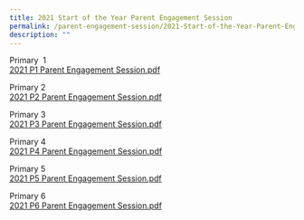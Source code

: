 ```yaml
---
title: 2021 Start of the Year Parent Engagement Session
permalink: /parent-engagement-session/2021-Start-of-the-Year-Parent-Engagement-Session/
description: ""
---
```

Primary  1  
[2021 P1 Parent Engagement Session.pdf](/files/Resource%20for%20Parents/Parent%20Engagement%20Session/2021%20Start%20Yr%20Prt%20Engage%20Ses/2021%20P1%20Parent%20Engagement%20Session.pdf)   
  
Primary 2  
[2021 P2 Parent Engagement Session.pdf](/files/Resource%20for%20Parents/Parent%20Engagement%20Session/2021%20Start%20Yr%20Prt%20Engage%20Ses/2021%20P2%20Parent%20Engagement%20Session.pdf)   
  
Primary 3  
[2021 P3 Parent Engagement Session.pdf](/files/Resource%20for%20Parents/Parent%20Engagement%20Session/2021%20Start%20Yr%20Prt%20Engage%20Ses/2021%20P3%20Parent%20Engagement%20Session.pdf)   
  
Primary 4  
[2021 P4 Parent Engagement Session.pdf](/files/Resource%20for%20Parents/Parent%20Engagement%20Session/2021%20Start%20Yr%20Prt%20Engage%20Ses/2021%20P4%20Parent%20Engagement%20Session.pdf)   
  
Primary 5  
[2021 P5 Parent Engagement Session.pdf](/files/Resource%20for%20Parents/Parent%20Engagement%20Session/2021%20Start%20Yr%20Prt%20Engage%20Ses/2021%20P5%20Parent%20Engagement%20Session.pdf)   
  
Primary 6  
[2021 P6 Parent Engagement Session.pdf](/files/Resource%20for%20Parents/Parent%20Engagement%20Session/2021%20Start%20Yr%20Prt%20Engage%20Ses/2021%20P6%20Parent%20Engagement%20Session.pdf)